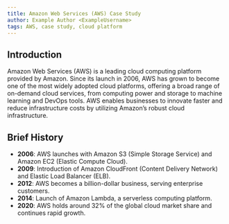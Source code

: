 ```yaml
---
title: Amazon Web Services (AWS) Case Study
author: Example Author <ExampleUsername>
tags: AWS, case study, cloud platform
---
```


## Introduction

Amazon Web Services (AWS) is a leading cloud computing platform provided by Amazon. Since its launch in 2006, AWS has grown to become one of the most widely adopted cloud platforms, offering a broad range of on-demand cloud services, from computing power and storage to machine learning and DevOps tools. AWS enables businesses to innovate faster and reduce infrastructure costs by utilizing Amazon’s robust cloud infrastructure.

## Brief History

- **2006**: AWS launches with Amazon S3 (Simple Storage Service) and Amazon EC2 (Elastic Compute Cloud).
- **2009**: Introduction of Amazon CloudFront (Content Delivery Network) and Elastic Load Balancer (ELB).
- **2012**: AWS becomes a billion-dollar business, serving enterprise customers.
- **2014**: Launch of Amazon Lambda, a serverless computing platform.
- **2020**: AWS holds around 32% of the global cloud market share and continues rapid growth.

